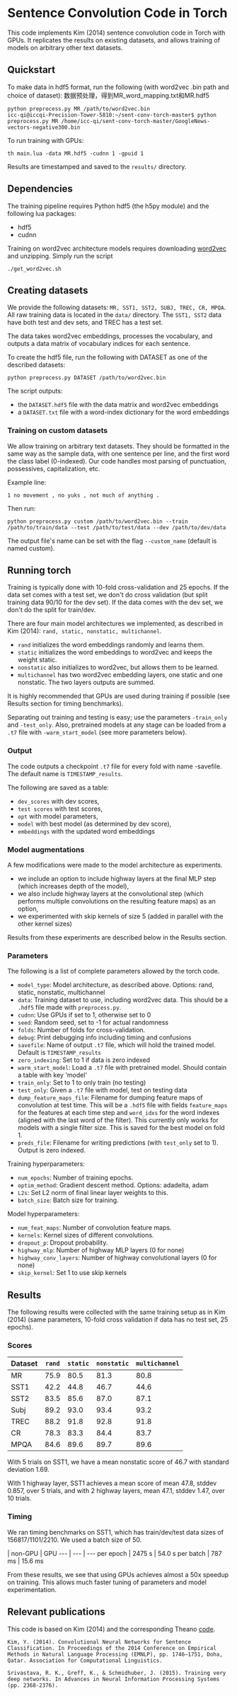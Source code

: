 # Sentence Convolution Code in Torch

This code implements Kim (2014) sentence convolution code in Torch with GPUs. It replicates the results on existing datasets, and allows training of models on arbitrary other text datasets.

## Quickstart

To make data in hdf5 format, run the following (with word2vec .bin path and choice of dataset):
数据预处理，得到MR_word_mapping.txt和MR.hdf5

    python preprocess.py MR /path/to/word2vec.bin
    icc-qi@iccqi-Precision-Tower-5810:~/sent-conv-torch-master$ python preprocess.py MR /home/icc-qi/sent-conv-torch-master/GoogleNews-vectors-negative300.bin

To run training with GPUs:

    th main.lua -data MR.hdf5 -cudnn 1 -gpuid 1

Results are timestamped and saved to the `results/` directory.

## Dependencies

The training pipeline requires Python hdf5 (the h5py module) and the following lua packages:
  * hdf5
  * cudnn

Training on word2vec architecture models requires downloading [word2vec](https://code.google.com/p/word2vec/) and unzipping. Simply run the script

    ./get_word2vec.sh

## Creating datasets

We provide the following datasets: `MR, SST1, SST2, SUBJ, TREC, CR, MPQA`.
All raw training data is located in the `data/` directory. The `SST1, SST2` data have both test and dev sets, and TREC has a test set.

The data takes word2vec embeddings, processes the vocabulary, and outputs a data matrix of vocabulary indices for each sentence.

To create the hdf5 file, run the following with DATASET as one of the described datasets:

    python preprocess.py DATASET /path/to/word2vec.bin

The script outputs:
  * the `DATASET.hdf5` file with the data matrix and word2vec embeddings
  * a `DATASET.txt` file with a word-index dictionary for the word embeddings

### Training on custom datasets

We allow training on arbitrary text datasets. They should be formatted in the same way as the sample data, with one sentence per line, and the first word the class label (0-indexed). Our code handles most parsing of punctuation, possessives, capitalization, etc.

Example line:

    1 no movement , no yuks , not much of anything .

Then run:

    python preprocess.py custom /path/to/word2vec.bin --train /path/to/train/data --test /path/to/test/data --dev /path/to/dev/data

The output file's name can be set with the flag `--custom_name` (default is named custom).

## Running torch

Training is typically done with 10-fold cross-validation and 25 epochs. If the data set comes with a test set, we don't do cross validation (but split training data 90/10 for the dev set). If the data comes with the dev set, we don't do the split for train/dev.

There are four main model architectures we implemented, as described in Kim (2014): `rand, static, nonstatic, multichannel`.
  * `rand` initializes the word embeddings randomly and learns them.
  * `static` initializes the word embeddings to word2vec and keeps the weight static.
  * `nonstatic` also initializes to word2vec, but allows them to be learned.
  * `multichannel` has two word2vec embedding layers, one static and one nonstatic. The two layers outputs are summed.

It is highly recommended that GPUs are used during training if possible (see Results section for timing benchmarks).

Separating out training and testing is easy; use the parameters `-train_only` and `-test_only`. Also, pretrained models at any stage can be loaded from a `.t7` file with `-warm_start_model` (see more parameters below).

### Output

The code outputs a checkpoint `.t7` file for every fold with name -savefile. The default name is `TIMESTAMP_results`.

The following are saved as a table:
  * `dev_scores` with dev scores,
  * `test scores` with test scores,
  * `opt` with model parameters,
  * `model` with best model (as determined by dev score),
  * `embeddings` with the updated word embeddings

### Model augmentations

A few modifications were made to the model architecture as experiments.

  * we include an option to include highway layers at the final MLP step (which increases depth of the model),
  * we also include highway layers at the convolutional step (which performs multiple convolutions on the resulting feature maps) as an option,
  * we experimented with skip kernels of size 5 (added in parallel with the other kernel sizes)

Results from these experiments are described below in the Results section.

### Parameters

The following is a list of complete parameters allowed by the torch code.
  * `model_type`: Model architecture, as described above. Options: rand, static, nonstatic, multichannel
  * `data`: Training dataset to use, including word2vec data. This should be a `.hdf5` file made with `preprocess.py`.
  * `cudnn`: Use GPUs if set to 1, otherwise set to 0
  * `seed`: Random seed, set to -1 for actual randomness
  * `folds`: Number of folds for cross-validation.
  * `debug`: Print debugging info including timing and confusions
  * `savefile`: Name of output `.t7` file, which will hold the trained model. Default is `TIMESTAMP_results`
  * `zero_indexing`: Set to 1 if data is zero indexed
  * `warm_start_model`: Load a `.t7` file with pretrained model. Should contain a table with key 'model'
  * `train_only`: Set to 1 to only train (no testing)
  * `test_only`: Given a `.t7` file with model, test on testing data
  * `dump_feature_maps_file`: Filename for dumping feature maps of convolution at test time. This will be a `.hdf5` file with fields `feature_maps` for the features at each time step and `word_idxs` for the word indexes (aligned with the last word of the filter). This currently only works for models with a single filter size. This is saved for the best model on fold 1.
  * `preds_file`: Filename for writing predictions (with `test_only` set to 1). Output is zero indexed.

Training hyperparameters:
  * `num_epochs`: Number of training epochs.
  * `optim_method`: Gradient descent method. Options: adadelta, adam
  * `L2s`: Set L2 norm of final linear layer weights to this.
  * `batch_size`: Batch size for training.

Model hyperparameters:
  * `num_feat_maps`: Number of convolution feature maps.
  * `kernels`: Kernel sizes of different convolutions.
  * `dropout_p`: Dropout probability.
  * `highway_mlp`: Number of highway MLP layers (0 for none)
  * `highway_conv_layers`: Number of highway convolutional layers (0 for none)
  * `skip_kernel`: Set 1 to use skip kernels

## Results

The following results were collected with the same training setup as in Kim (2014) (same parameters, 10-fold cross validation if data has no test set, 25 epochs).

### Scores

Dataset | `rand` | `static` | `nonstatic` | `multichannel`
--- | --- | --- | --- | ---
MR | 75.9 | 80.5 | 81.3 | 80.8
SST1 | 42.2 | 44.8 | 46.7 | 44.6
SST2 | 83.5 | 85.6 | 87.0 | 87.1
Subj | 89.2 | 93.0 | 93.4 | 93.2
TREC | 88.2 | 91.8 | 92.8 | 91.8
CR | 78.3 | 83.3 | 84.4 | 83.7
MPQA | 84.6 | 89.6 | 89.7 | 89.6

With 5 trials on SST1, we have a mean nonstatic score of 46.7 with standard deviation 1.69.

With 1 highway layer, SST1 achieves a mean score of mean 47.8, stddev 0.857, over 5 trials, and with 2 highway layers, mean 47.1, stddev 1.47, over 10 trials.

### Timing

We ran timing benchmarks on SST1, which has train/dev/test data sizes of 156817/1101/2210. We used a batch size of 50.

 | non-GPU | GPU
--- | --- | ---
per epoch | 2475 s | 54.0 s
per batch | 787 ms | 15.6 ms

From these results, we see that using GPUs achieves almost a 50x speedup on training. This allows much faster tuning of parameters and model experimentation.

## Relevant publications

This code is based on Kim (2014) and the corresponding Theano [code](https://github.com/yoonkim/CNN_sentence/). 

    Kim, Y. (2014). Convolutional Neural Networks for Sentence Classification. In Proceedings of the 2014 Conference on Empirical Methods in Natural Language Processing (EMNLP), pp. 1746–1751, Doha, Qatar. Association for Computational Linguistics.

    Srivastava, R. K., Greff, K., & Schmidhuber, J. (2015). Training very deep networks. In Advances in Neural Information Processing Systems (pp. 2368-2376).
